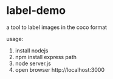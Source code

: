 # label-demo
a tool to label images in the coco format

usage:

1. install nodejs
2. npm install express path
3. node server.js
4. open browser http://localhost:3000
